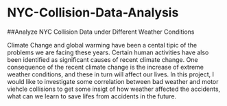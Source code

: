 # NYC-Collision-Data-Analysis
##Analyze NYC Collision Data under Different Weather Conditions

Climate Change and global warming have been a cental tipic of the problems we are facing these years. 
Certain human activities have also been identified as significant causes of recent climate change. 
One consequence of the recent climate change is the increase of extreme weather conditions, and these 
in turn will affect our lives. In this project, I would like to investigate some correlation between bad weather
and motor viehcle collisions to get some insigt of how weather affected the accidents, what can we learn to 
save lifes from accidents in the future.
